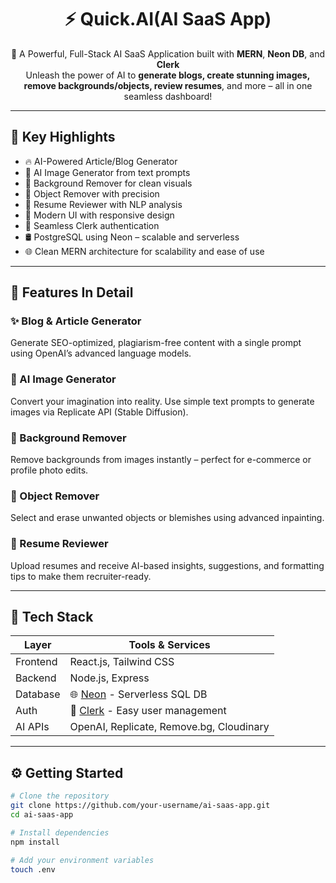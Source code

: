<div align="center">

# ⚡️ Quick.AI(AI SaaS App)

🚀 A Powerful, Full-Stack AI SaaS Application built with **MERN**, **Neon DB**, and **Clerk**  
Unleash the power of AI to **generate blogs, create stunning images, remove backgrounds/objects, review resumes**, and more – all in one seamless dashboard!

</div>

---

## 🌟 Key Highlights

- 🔥 AI-Powered Article/Blog Generator
- 🎨 AI Image Generator from text prompts
- 🧼 Background Remover for clean visuals
- 🧽 Object Remover with precision
- 📄 Resume Reviewer with NLP analysis
- 🧩 Modern UI with responsive design
- 🔐 Seamless Clerk authentication
- 🛢️ PostgreSQL using Neon – scalable and serverless
- 🌐 Clean MERN architecture for scalability and ease of use

---

## 🧠 Features In Detail

### ✨ Blog & Article Generator
Generate SEO-optimized, plagiarism-free content with a single prompt using OpenAI’s advanced language models.

### 🎨 AI Image Generator
Convert your imagination into reality. Use simple text prompts to generate images via Replicate API (Stable Diffusion).

### 🧼 Background Remover
Remove backgrounds from images instantly – perfect for e-commerce or profile photo edits.

### 🧽 Object Remover
Select and erase unwanted objects or blemishes using advanced inpainting.

### 📄 Resume Reviewer
Upload resumes and receive AI-based insights, suggestions, and formatting tips to make them recruiter-ready.

---

## 🔧 Tech Stack

| Layer        | Tools & Services                                 |
|--------------|--------------------------------------------------|
| Frontend     | React.js, Tailwind CSS                           |
| Backend      | Node.js, Express                                 |
| Database     | 🌐 [Neon](https://neon.tech/) - Serverless SQL DB|
| Auth         | 🔐 [Clerk](https://clerk.dev/) - Easy user management |
| AI APIs      | OpenAI, Replicate, Remove.bg, Cloudinary         |

---

## ⚙️ Getting Started

```bash
# Clone the repository
git clone https://github.com/your-username/ai-saas-app.git
cd ai-saas-app

# Install dependencies
npm install

# Add your environment variables
touch .env
